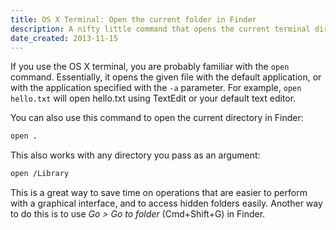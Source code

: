 ```yaml
---
title: OS X Terminal: Open the current folder in Finder
description: A nifty little command that opens the current terminal directory in a finder window.
date_created: 2013-11-15
---
```


If you use the OS X terminal, you are probably familiar with the `open` command. Essentially, it opens the given file with the default application, or with the application specified with the `-a` parameter. For example, `open hello.txt` will open hello.txt using TextEdit or your default text editor.

You can also use this command to open the current directory in Finder:

```bash
open .
```

This also works with any directory you pass as an argument:

```bash
open /Library
```

This is a great way to save time on operations that are easier to perform with a graphical interface, and to access hidden folders easily. Another way to do this is to use *Go > Go to folder* (Cmd+Shift+G) in Finder.

